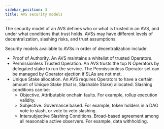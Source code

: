 ```yaml
---
sidebar_position: 3
title: AVS security models
---
```


The security model of an AVS defines who or what is trusted in an AVS, and under what conditions that trust holds. AVSs may 
have different levels of decentralization, slashing risks, and trust assumptions.

Security models available to AVSs in order of decentralization include:
* Proof of Authority. An AVS maintains a whitelist of trusted Operators.
* Permissionless Trusted Operation. An AVS trusts the top N Operators by delegated stake to run the service.
  The Permissionless Operator set can be managed by Operator ejection if SLAs are not met.
* Unique Stake allocation. An AVS requires Operators to have a certain amount of Unique Stake (that is, Slashable Stake) allocated.
  Slashing conditions can be: 
  * Objective. Attributable onchain faults. For example, rollup execution validity. 
  * Subjective. Governance based. For example, token holders in a DAO vote to slash, or vote to veto slashing.
  * Intersubjective Slashing Conditions. Broad-based agreement among all reasonable active observers. For example, data
    withholding.